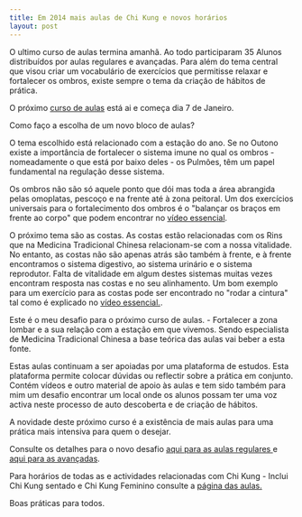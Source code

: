 ```yaml
---
title: Em 2014 mais aulas de Chi Kung e novos horários 
layout: post
---
```

O ultimo curso de aulas termina amanhã. Ao todo participaram 35 Alunos distribuídos por aulas regulares e avançadas. Para além do tema central que visou criar um vocabulário de exercícios que permitisse relaxar e fortalecer os ombros, existe sempre o tema da criação de hábitos de prática.

O próximo [curso de aulas](regulares.html) está ai e começa dia 7 de Janeiro. 

Como faço a escolha de um novo bloco de aulas?

O tema escolhido está relacionado com a estação do ano. Se no Outono existe a importância de fortalecer o sistema imune no qual os ombros - nomeadamente o que está por baixo deles - os Pulmões, têm um papel fundamental na regulação desse sistema. 

Os ombros não são só aquele ponto que dói mas toda a área abrangida pelas omoplatas, pescoço e na frente até à zona peitoral. Um dos exercícios universais para o fortalecimento dos ombros é o "balançar os braços em frente ao corpo" que podem encontrar no [vídeo essencial](http://vimeo.com/60335737#t=10m14s). 

O próximo tema são as costas. As costas estão relacionadas com os Rins que na Medicina Tradicional Chinesa relacionam-se com a nossa vitalidade. No entanto, as costas não são apenas atrás são também à frente, e à frente encontramos o sistema digestivo, ao sistema urinário e o sistema reprodutor. Falta de vitalidade em algum destes sistemas muitas vezes encontram resposta nas costas e no seu alinhamento. Um bom exemplo para um exercício para as costas pode ser encontrado no "rodar a cintura" tal como é explicado no [vídeo essencial.](http://vimeo.com/60335737#t=3m57s). 

Este é o meu desafio para o próximo curso de aulas. - Fortalecer a zona lombar e a sua relação com a estação em que vivemos. Sendo especialista de Medicina Tradicional Chinesa a base teórica das aulas vai beber a esta fonte. 

Estas aulas continuam a ser apoiadas por uma plataforma de estudos. Esta plataforma permite colocar dúvidas ou reflectir sobre a prática em conjunto. Contém vídeos e outro material de apoio às aulas e tem sido também para mim um desafio encontrar um local onde os alunos possam ter uma voz activa neste processo de auto descoberta e de criação de hábitos. 

A novidade deste próximo curso é a existência de mais aulas para uma prática mais intensiva para quem o desejar. 

Consulte os detalhes para o novo desafio [aqui para as aulas regulares ](regulares.html)e [aqui para as avançadas](avancadas.html).

Para horários de todas as e actividades relacionadas com Chi Kung - Inclui Chi Kung sentado e Chi Kung Feminino consulte a [página das aulas.](aulas.html#horarios) 

Boas práticas para todos. 
